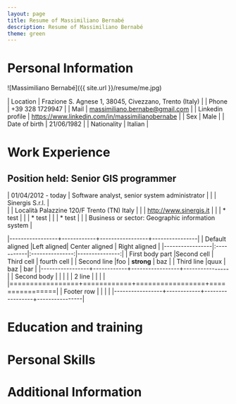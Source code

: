 ```yaml
---
layout: page
title: Resume of Massimiliano Bernabé
description: Resume of Massimiliano Bernabé
theme: green
---
```

# Personal Information

![Massimiliano Bernabé]({{ site.url }}/resume/me.jpg)

| Location            | Frazione S. Agnese 1, 38045, Civezzano, Trento  (Italy) |
| Phone               | +39 328 1729947                                         |
| Mail                | massimiliano.bernabe@gmail.com                          |
| Linkedin profile    | <https://www.linkedin.com/in/massimilianobernabe>       |
| Sex                 | Male                                                    |
| Date of birth       | 21/06/1982                                              |
| Nationality         | Italian                                                 | 

# Work Experience

## Position held: Senior GIS programmer

| 01/04/2012 - today | Software analyst, senior system administrator      |
|                    | Sinergis S.r.l.                                    |   
|                    | Località Palazzine 120/F Trento (TN) Italy         | 
|                    | <http://www.sinergis.it>                           | 
|                    | * test                                                   |
|                    | * test                                                   |
|                    | * test                                                |
|                    | Business or sector: Geographic information system  |


|-----------------+------------+-----------------+----------------|
| Default aligned |Left aligned| Center aligned  | Right aligned  |
|-----------------|:-----------|:---------------:|---------------:|
| First body part |Second cell | Third cell      | fourth cell    |
| Second line     |foo         | **strong**      | baz            |
| Third line      |quux        | baz             | bar            |
|-----------------+------------+-----------------+----------------|
| Second body     |            |                 |                |
| 2 line          |            |                 |                |
|=================+============+=================+================|
| Footer row      |            |                 |                |
|-----------------+------------+-----------------+----------------|


# Education and training

# Personal Skills

# Additional Information



